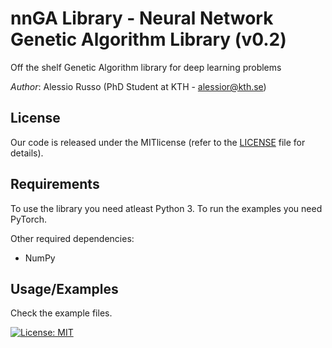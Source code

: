 # nnGA Library - Neural Network Genetic Algorithm Library (v0.2)

Off the shelf Genetic Algorithm library for deep learning problems

_Author_: Alessio Russo (PhD Student at KTH - alessior@kth.se)

## License
Our code is released under the MITlicense (refer to the [LICENSE](https://github.com/rssalessio/PoisoningDataDrivenControl/blob/master/LICENSE) file for details).

## Requirements
To use the library you need atleast Python 3.
To run the examples you need PyTorch.

Other required dependencies:
- NumPy

## Usage/Examples

Check the example files.

[![License: MIT](https://img.shields.io/badge/License-MIT-yellow.svg)](https://opensource.org/licenses/MIT)

